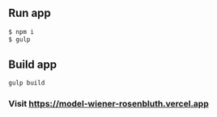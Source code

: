 ## Run app

```sh
$ npm i
$ gulp
```

## Build app
```sh
gulp build
```

### Visit https://model-wiener-rosenbluth.vercel.app
